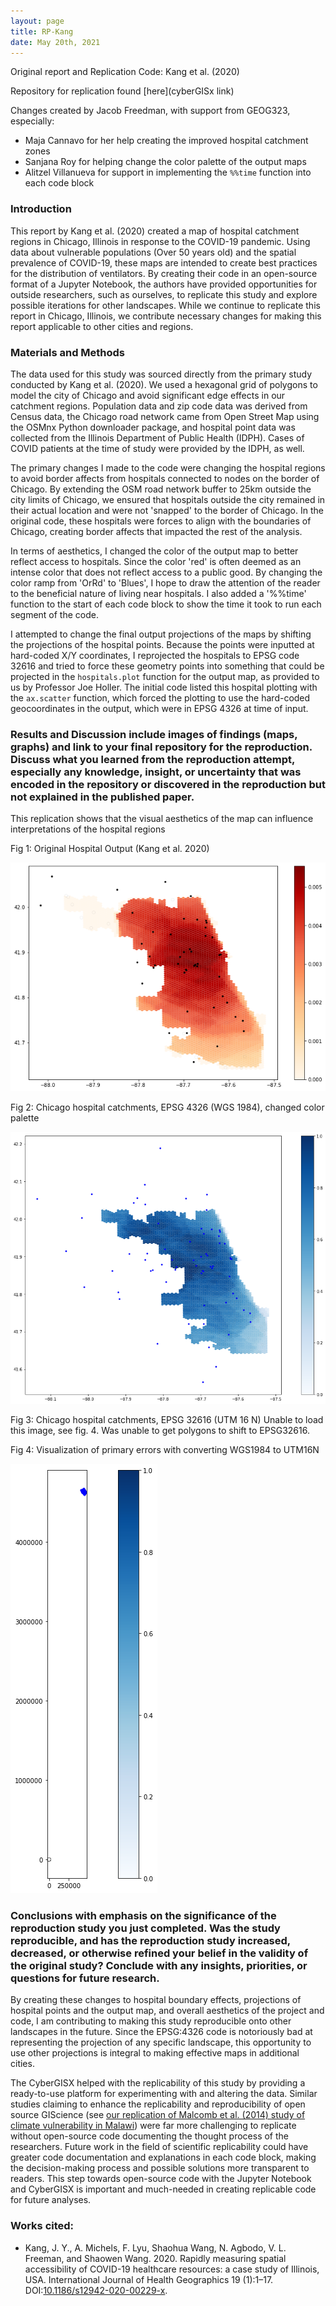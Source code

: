 ```yaml
---
layout: page
title: RP-Kang
date: May 20th, 2021
---
```

Original report and Replication Code: Kang et al. (2020)

Repository for replication found [here](cyberGISx link)

Changes created by Jacob Freedman, with support from GEOG323, especially:
- Maja Cannavo for her help creating the improved hospital catchment zones
- Sanjana Roy for helping change the color palette of the output maps
- Alitzel Villanueva for support in implementing the `%%time` function into each code block

### Introduction

This report by Kang et al. (2020) created a map of hospital catchment regions in Chicago, Illinois in response to the COVID-19 pandemic. Using data about vulnerable populations (Over 50 years old) and the spatial prevalence of COVID-19, these maps are intended to create best practices for the distribution of ventilators. By creating their code in an open-source format of a Jupyter Notebook, the authors have provided opportunities for outside researchers, such as ourselves, to replicate this study and explore possible iterations for other landscapes. While we continue to replicate this report in Chicago, Illinois, we contribute necessary changes for making this report applicable to other cities and regions.

### Materials and Methods

The data used for this study was sourced directly from the primary study conducted by Kang et al. (2020). We used a hexagonal grid of polygons to model the city of Chicago and avoid significant edge effects in our catchment regions. Population data and zip code data was derived from Census data, the Chicago road network came from Open Street Map using the OSMnx Python downloader package, and hospital point data was collected from the Illinois Department of Public Health (IDPH). Cases of COVID patients at the time of study were provided by the IDPH, as well.

The primary changes I made to the code were changing the hospital regions to avoid border affects from hospitals connected to nodes on the border of Chicago. By extending the OSM road network buffer to 25km outside the city limits of Chicago, we ensured that hospitals outside the city remained in their actual location and were not 'snapped' to the border of Chicago. In the original code, these hospitals were forces to align with the boundaries of Chicago, creating border affects that impacted the rest of the analysis.

In terms of aesthetics, I changed the color of the output map to better reflect access to hospitals. Since the color 'red' is often deemed as an intense color that does not reflect access to a public good. By changing the color ramp from 'OrRd' to 'Blues', I hope to draw the attention of the reader to the beneficial nature of living near hospitals. I also added a '%%time' function to the start of each code block to show the time it took to run each segment of the code.

I attempted to change the final output projections of the maps by shifting the projections of the hospital points. Because the points were inputted at hard-coded X/Y coordinates, I reprojected the hospitals to EPSG code 32616 and tried to force these geometry points into something that could be projected in the `hospitals.plot` function for the output map, as provided to us by Professor Joe Holler. The initial code listed this hospital plotting with the `ax.scatter` function, which forced the plotting to use the hard-coded geocoordinates in the output, which were in EPSG 4326 at time of input.


### Results and Discussion include images of findings (maps, graphs) and link to your final repository for the reproduction. Discuss what you learned from the reproduction attempt, especially any knowledge, insight, or uncertainty that was encoded in the repository or discovered in the reproduction but not explained in the published paper.

This replication shows that the visual aesthetics of the map can influence interpretations of the hospital regions


Fig 1: Original Hospital Output (Kang et al. 2020)

![Original output](assets/hospitals_original.png)


Fig 2: Chicago hospital catchments, EPSG 4326 (WGS 1984), changed color palette

![Blue hospital map](assets/hospitals_4326.png)


Fig 3: Chicago hospital catchments, EPSG 32616 (UTM 16 N)
Unable to load this image, see fig. 4. Was unable to get polygons to shift to EPSG32616.

Fig 4: Visualization of primary errors with converting WGS1984 to UTM16N

![Visualization of primary errors with converting WGS1984 to UTM16N](assets/32616_mistake.png)


### Conclusions with emphasis on the significance of the reproduction study you just completed. Was the study reproducible, and has the reproduction study increased, decreased, or otherwise refined your belief in the validity of the original study? Conclude with any insights, priorities, or questions for future research.

By creating these changes to hospital boundary effects, projections of hospital points and the output map, and overall aesthetics of the project and code, I am contributing to making this study reproducible onto other landscapes in the future. Since the EPSG:4326 code is notoriously bad at representing the projection of any specific landscape, this opportunity to use other projections is integral to making effective maps in additional cities.

The CyberGISX helped with the replicability of this study by providing a ready-to-use platform for experimenting with and altering the data. Similar studies claiming to enhance the replicability and reproducibility of open source GIScience (see [our replication of Malcomb et al. (2014) study of climate vulnerability in Malawi](https://jafreedman12.github.io/rp-malcomb-report/RP-Malcomb-Report.html)) were far more challenging to replicate without open-source code documenting the thought process of the researchers. Future work in the field of scientific replicability could have greater code documentation and explanations in each code block, making the decision-making process and possible solutions more transparent to readers. This step towards open-source code with the Jupyter Notebook and CyberGISX is important and much-needed in creating replicable code for future analyses.


### Works cited:

- Kang, J. Y., A. Michels, F. Lyu, Shaohua Wang, N. Agbodo, V. L. Freeman, and Shaowen Wang. 2020. Rapidly measuring spatial accessibility of COVID-19 healthcare resources: a case study of Illinois, USA. International Journal of Health Geographics 19 (1):1–17. DOI:[10.1186/s12942-020-00229-x](https://doi.org/10.1186/s12942-020-00229-x).
